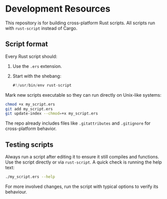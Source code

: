 # Development Resources

This repository is for building cross-platform Rust scripts. All scripts run with `rust-script` instead of Cargo.

## Script format

Every Rust script should:

1. Use the `.ers` extension.
2. Start with the shebang:

   ```rust
   #!/usr/bin/env rust-script
   ```

Mark new scripts executable so they can run directly on Unix-like systems:

```bash
chmod +x my_script.ers
git add my_script.ers
git update-index --chmod=+x my_script.ers
```

The repo already includes files like `.gitattributes` and `.gitignore` for cross-platform behavior.

## Testing scripts

Always run a script after editing it to ensure it still compiles and functions.
Use the script directly or via `rust-script`. A quick check is running the help
text:

```bash
./my_script.ers --help
```

For more involved changes, run the script with typical options to verify its
behaviour.
